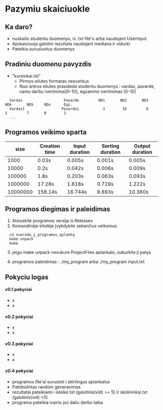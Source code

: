 # Pazymiu skaiciuokle

## Ka daro?
- nuskaito studentu duomenys, is .txt file'o arba naudojant UserInput
- Apskaiciuoja galutini rezultata naudojant mediana ir vidurki
- Pateikia surusiuotus duomenys

## Pradiniu duomenu pavyzdis
- "kursiokai.txt"
    - Pirmos eilutes formatas nesvarbus
    - Nuo antros eilutes prasideda studentu duomenys : vardas, pavarde, namu darbu ivertinimai[0-10], egzamino ivertinimas [0-10]
```shell
  Vardas                   Pavarde         ND1       ND2       ND3       ND4       ND5     NDx      Egz.
  Vardas1                 Pavarde1           3        10         8         1         7       0        2
  ...
```

## Programos veikimo sparta

| size     | Creation time | Input duration  | Sorting duration  | Output duration |
|----------|---------------|-----------------|-------------------|-----------------|
| 1000     | 0.03s         | 0.005s          | 0.001s            | 0.005s          |
| 10000    | 0.2s          | 0.042s          | 0.006s            | 0.009s          |
| 100000   | 1.8s          | 0.203s          | 0.063s            | 0.093s          |
| 1000000  | 17.28s        | 1.818s          | 0.729s            | 1.222s          |
| 10000000 | 158.14s       | 16.744s         | 8.693s            | 10.360s         |

## Programos diegimas ir paleidimas
1. Atsiuskite programos versija is Releases
2. Komandinėje eilutėje įvykdykite sekančius veiksmus:
```shell
  cd nuoroda_į_programos_aplanką
  make unpack
  make
```
3. jeigu make unpack nesukure ProjectFiles aplankalo, sukurkite ji patys  

4. programos paleidimas :   ./my_program arba ./my_program input.txt 

## Pokyciu logas
#### v0.1 pokyciai
- x
- x
#### v0.2 pokyciai
- x
- x
#### v0.3 pokyciai
- x
- x
#### v0.4 pokyciai
- programos file'ai surusioti i skirtingus aplankalus
- Patobulintas random generavimas
- rezultatai pateikiami i  islaike.txt (galutinis(vid) >= 5) ir  skolininkai.txt (galutinis(vid) <5)
- programa pateikia ivairiu jos daliu darbo laika



